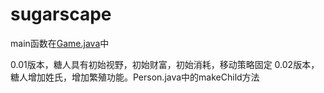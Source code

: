 # sugarscape
main函数在[Game.java](https://github.com/corpsepiges/sugarscape/blob/master/src/main/java/Game.java)中

0.01版本，糖人具有初始视野，初始财富，初始消耗，移动策略固定
0.02版本，糖人增加姓氏，增加繁殖功能。Person.java中的makeChild方法